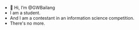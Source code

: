 - 👋 Hi, I’m @GWBailang
- I am a student.
- And I am a contestant in an information science competition.
- There's no more.

<!---
GWBailang/GWBailang is a ✨ special ✨ repository because its `README.md` (this file) appears on your GitHub profile.
You can click the Preview link to take a look at your changes.
--->
